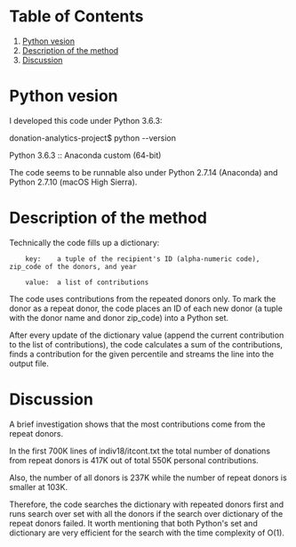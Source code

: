 # Table of Contents
1. [Python vesion](README.md#Pyhon-version)
2. [Description of the method](README.md#Description-of-the-method)
2. [Discussion](README.md#Discussion)
                
# Python vesion

I developed this code under Python 3.6.3:

donation-analytics-project$ python --version

Python 3.6.3 :: Anaconda custom (64-bit)

The code seems to be runnable also under Python 2.7.14 (Anaconda) and Python 2.7.10 (macOS High Sierra).

# Description of the method

Technically the code fills up a dictionary:

        key:    a tuple of the recipient's ID (alpha-numeric code), zip_code of the donors, and year
        
        value:  a list of contributions

The code uses contributions from the repeated donors only. To mark the donor as a repeat donor, the code places an ID of each new donor (a tuple with the donor name and donor zip\_code) into a Python set. 

After every update of the dictionary value (append the current contribution to the list of contributions), the code calculates a sum of the contributions, finds a contribution for the given percentile and streams the line into the output file.

# Discussion

A brief investigation shows that the most contributions come from the repeat donors.

In the first 700K lines of indiv18/itcont.txt the total number of donations from repeat donors is 417K out of total 550K personal contributions.

Also, the number of all donors is 237K while the number of repeat donors is smaller at 103K.

Therefore, the code searches the dictionary with repeated donors first and runs search over set with all the donors if the search over dictionary of the repeat donors failed. It worth mentioning that both Python's set and dictionary are very efficient for the search with the time complexity of O(1).
